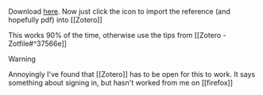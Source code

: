 Download [here](https://www.zotero.org/download/connectors). Now just click the icon to import the reference (and hopefully pdf) into [[Zotero]]

This works 90% of the time, otherwise use the tips from [[Zotero - Zotfile#^37566e]]

> [!warning] 
> Annoyingly I've found that [[Zotero]] has to be open for this to work. It says something about signing in, but hasn't worked from me on [[firefox]]

